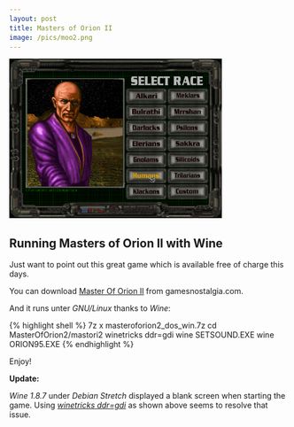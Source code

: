 ```yaml
---
layout: post
title: Masters of Orion II
image: /pics/moo2.png
---
```


<span class="center"><a href="/pics/moo2.png" alt="Masters of Orion II"><img src="/pics/moo2.png" width="384" alt="Masters of Orion II"/></a></span>

<h2>Running Masters of Orion II with Wine</h2>

Just want to point out this great game which is available free of charge this days.

You can download [Master Of Orion II][moo] from gamesnostalgia.com.

And it runs unter *GNU/Linux* thanks to *Wine*:

{% highlight shell %}
7z x masteroforion2_dos_win.7z
cd MasterOfOrion2/mastori2
winetricks ddr=gdi
wine SETSOUND.EXE
wine ORION95.EXE
{% endhighlight %}

Enjoy!

**Update:**

*Wine 1.8.7* under *Debian Stretch* displayed a blank screen when starting the game.
Using [*winetricks ddr=gdi*][trick] as shown above seems to resolve that issue.

[moo]: http://gamesnostalgia.com/en/game/master-of-orion-ii-battle-at-antares
[trick]: https://forum.winehq.org/viewtopic.php?t=14411
